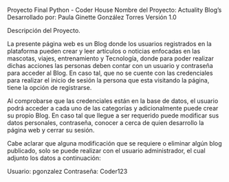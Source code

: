 Proyecto Final Python - Coder House
Nombre del Proyecto: Actuality Blog’s
Desarrollado por: Paula Ginette González Torres
Versión 1.0

Descripción del Proyecto.

La presente página web es un Blog donde los usuarios registrados en la plataforma pueden crear y leer artículos o noticias enfocadas en las mascotas, viajes, entrenamiento y Tecnología, donde para poder realizar dichas acciones las personas deben contar con un usuario y contraseña para acceder al Blog. En caso tal, que no se cuente con las credenciales para realizar el inicio de sesión la persona que esta visitando la página, tiene la opción de registrarse. 

Al comprobarse que las credenciales están en la base de datos, el usuario podrá acceder a cada uno de las categorías y adicionalmente puede crear su propio Blog. En caso tal que llegue a ser requerido puede modificar sus datos personales, contraseña,  conocer a cerca de quien desarrollo la página web y cerrar su sesión. 

Cabe aclarar que alguna modificación que se requiere o eliminar algún blog publicado, solo se puede realizar con el usuario administrador, el cual adjunto los datos a continuación:

Usuario: pgonzalez
Contraseña: Coder123
